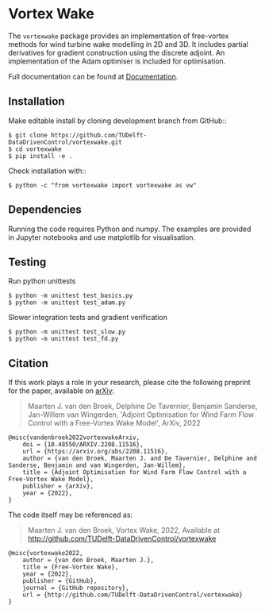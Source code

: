 # Vortex Wake

The `vortexwake` package provides an implementation of free-vortex methods for wind turbine wake modelling in 2D and 3D. 
It includes partial derivatives for gradient construction using the discrete adjoint.
An implementation of the Adam optimiser is included for optimisation.

Full documentation can be found at [Documentation](\docs\build\html\index.html).


## Installation

Make editable install by cloning development branch from GitHub::

	$ git clone https://github.com/TUDelft-DataDrivenControl/vortexwake.git
	$ cd vortexwake
	$ pip install -e .

Check installation with::

	$ python -c "from vortexwake import vortexwake as vw"


## Dependencies

Running the code requires Python and numpy. 
The examples are provided in Jupyter notebooks and use matplotlib for visualisation. 


## Testing

Run python unittests

	$ python -m unittest test_basics.py
	$ python -m unittest test_adam.py

Slower integration tests and gradient verification

	$ python -m unittest test_slow.py
	$ python -m unittest test_fd.py



## Citation

If this work plays a role in your research, please cite the following preprint for the paper, available on [arXiv](https://doi.org/10.48550/arXiv.2208.11516):

>  Maarten J. van den Broek, Delphine De Tavernier, Benjamin Sanderse, Jan-Willem van Wingerden, 'Adjoint Optimisation for Wind
Farm Flow Control with a Free-Vortex Wake Model', ArXiv, 2022

    @misc{vandenbroek2022vortexwakeArxiv,
        doi = {10.48550/ARXIV.2208.11516},
        url = {https://arxiv.org/abs/2208.11516},
        author = {van den Broek, Maarten J. and De Tavernier, Delphine and Sanderse, Benjamin and van Wingerden, Jan-Willem},
        title = {Adjoint Optimisation for Wind Farm Flow Control with a Free-Vortex Wake Model},
        publisher = {arXiv},
        year = {2022},
    }



The code itself may be referenced as:

> Maarten J. van den Broek, Vortex Wake, 2022, Available at http://github.com/TUDelft-DataDrivenControl/vortexwake

    @misc{vortexwake2022,
        author = {van den Broek, Maarten J.},
        title = {Free-Vortex Wake},
        year = {2022},
        publisher = {GitHub},
        journal = {GitHub repository},
        url = {http://github.com/TUDelft-DataDrivenControl/vortexwake}
    }
